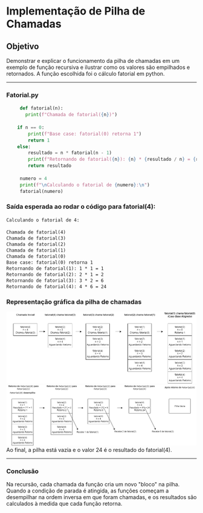 # Implementação de Pilha de Chamadas

## Objetivo
Demonstrar e explicar o funcionamento da pilha de chamadas em um exemplo de função recursiva e ilustrar como os valores são empilhados e retornados. A função escolhida foi o cálculo fatorial em python.

---

### Fatorial.py
```python
     def fatorial(n):
       print(f"Chamada de fatorial({n})")

    if n == 0:
        print(f"Base case: fatorial(0) retorna 1")
        return 1
    else:
        resultado = n * fatorial(n - 1)
        print(f"Retornando de fatorial({n}): {n} * {resultado / n} = {resultado}")
        return resultado

     numero = 4
     print(f"\nCalculando o fatorial de {numero}:\n")
     fatorial(numero)
```
### Saída esperada ao rodar o código para fatorial(4):

    Calculando o fatorial de 4:

    Chamada de fatorial(4)
    Chamada de fatorial(3)
    Chamada de fatorial(2)
    Chamada de fatorial(1)
    Chamada de fatorial(0)
    Base case: fatorial(0) retorna 1
    Retornando de fatorial(1): 1 * 1 = 1
    Retornando de fatorial(2): 2 * 1 = 2
    Retornando de fatorial(3): 3 * 2 = 6
    Retornando de fatorial(4): 4 * 6 = 24

### Representação gráfica da pilha de chamadas

![](Pilha1.png)
![](Pilha2.png)
Ao final, a pilha está vazia e o valor 24 é o resultado do fatorial(4).

---
### Conclusão
Na recursão, cada chamada da função cria um novo "bloco" na pilha. Quando a condição de parada é atingida, as funções começam a desempilhar na ordem inversa em que foram chamadas, e os resultados são calculados à medida que cada função retorna. 
